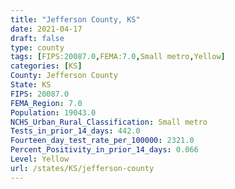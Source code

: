 ```yaml
---
title: "Jefferson County, KS"
date: 2021-04-17
draft: false
type: county
tags: [FIPS:20087.0,FEMA:7.0,Small metro,Yellow]
categories: [KS]
County: Jefferson County
State: KS
FIPS: 20087.0
FEMA_Region: 7.0
Population: 19043.0
NCHS_Urban_Rural_Classification: Small metro
Tests_in_prior_14_days: 442.0
Fourteen_day_test_rate_per_100000: 2321.0
Percent_Positivity_in_prior_14_days: 0.066
Level: Yellow
url: /states/KS/jefferson-county
---
```




